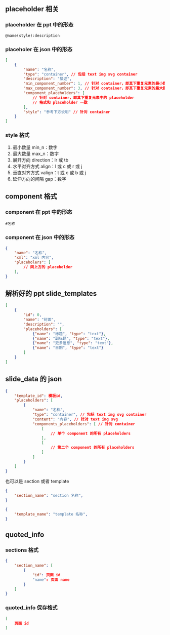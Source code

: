## placeholder 相关

### placeholder 在 ppt 中的形态

```shell
@name(style):description
```

### placeholer 在 json 中的形态

```json
[
    {
        "name": "名称",
        "type": "container", // 包括 text img svg container
        "description": "描述",
        "min_component_number": 1, // 针对 container，即其下重复元素的最小数量
        "max_component_number": 3, // 针对 container，即其下重复元素的最大数量
        "component_placeholders": [
            // 针对 container，即其下重复元素中的 placeholder
            // 格式和 placeholder 一致
        ],
        "style": "参考下方说明" // 针对 container
    }
]
```

### style 格式

1. 最小数量 min_n：数字
2. 最大数量 max_n：数字
3. 展开方向 direction：lr 或 tb
4. 水平对齐方式 align：l 或 c 或 r 或 j 
5. 垂直对齐方式 valign：t 或 c 或 b 或 j
6. 延伸方向的间隔 gap：数字

## component 格式

### component 在 ppt 中的形态

```shell
#名称
```

### component 在 json 中的形态

```json
{
    "name": "名称",
    "xml": "xml 内容",
    "placeholers": [
        // 同上方的 placeholder
    ],
}
```

## 解析好的 ppt slide_templates

```json
[
    {
        "id": 0,
        "name": "封面",
        "description": "",
        "placeholders": [
            {"name": "标题", "type": "text"},
            {"name": "副标题", "type": "text"},
            {"name": "更多信息", "type": "text"},
            {"name": "日期", "type": "text"}
        ]
    }
]
```

## slide_data 的 json

```json
{
    "template_id": 模板id,
    "placeholders": [
        {
            "name": "名称",
            "type": "container", // 包括 text img svg container
            "content": "内容", // 针对 text img svg
            "components_placeholders": [ // 针对 container
                [
                    // 单个 component 的所有 placeholders
                ],
                [
                    // 第二个 component 的所有 placeholders
                ]
            ]
        }
    ]
}
```

也可以是 section 或者 template

```json
{
    "section_name": "section 名称",
}

{
    "template_name": "template 名称",
}
```

## quoted_info

### sections 格式

```json
{
    "section_name": [
        {
            "id": 页面 id
            "name": 页面 name
        }
    ]
}
```

### quoted_info 保存格式

```json
[
    页面 id
]
```
